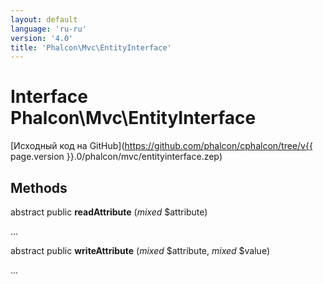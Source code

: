```yaml
---
layout: default
language: 'ru-ru'
version: '4.0'
title: 'Phalcon\Mvc\EntityInterface'
---
```

# Interface **Phalcon\Mvc\EntityInterface**

[Исходный код на GitHub](https://github.com/phalcon/cphalcon/tree/v{{ page.version }}.0/phalcon/mvc/entityinterface.zep)

## Methods

abstract public **readAttribute** (*mixed* $attribute)

...

abstract public **writeAttribute** (*mixed* $attribute, *mixed* $value)

...